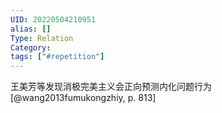 ```yaml
---
UID: 20220504210951
alias: []
Type: Relation
Category: 
tags: ["#repetition"]
---
```


王美芳等发现消极完美主义会正向预测内化问题行为 [@wang2013fumukongzhiy, p. 813]